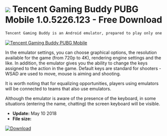 # ![](https://cdn.softexe.net/static/icon/1/tencent-gaming-buddy-pubg-mobile-10283.png) Tencent Gaming Buddy PUBG Mobile 1.0.5226.123 - Free Download

```sh
Tencent Gaming Buddy is an Android emulator, prepared to play only one game - PUBG Mobile. Thanks to him, a very popular mobile shooter can be run on Windows and use the keyboard and mouse in it, playing on a large computer screen.
```
[![Tencent Gaming Buddy PUBG Mobile](https://gallery.dpcdn.pl/imgc/Tools/82348/g_-_420x350_1.5_-_xe8938a62-2d70-4157-9af8-74fe45939564.png)](https://softexe.net/win/games-entertainment/shooters/tencent-gaming-buddy-pubg-mobile:pRbhc.html)

In the emulator settings, you can choose graphical options, the resolution available for the game (from 720p to 4K), rendering engine settings and the like. In addition, the emulator gives you the ability to change the keys assigned to the action in the game. Default keys are standard for shooters - WSAD are used to move, mouse is aiming and shooting.
 
 It is worth noting that for equalizing opportunities, players using emulators will be connected to teams that also use emulators. 
 
 Although the emulator is aware of the presence of the keyboard, in some situations (entering the name, chatting) the screen keyboard will be visible.


- **Update:** May 10 2018
- **File size:** 

[![Download](https://cdn.softexe.net/static/img/download.png)](https://softexe.net/win/games-entertainment/shooters/tencent-gaming-buddy-pubg-mobile:pRbhc.html)

